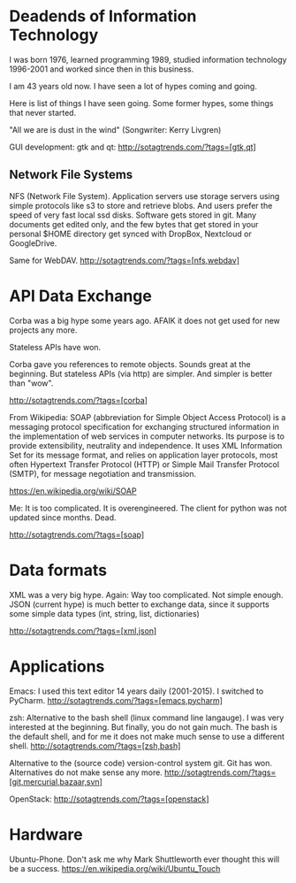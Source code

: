 # Deadends of Information Technology

I was born 1976, learned programming 1989, studied information technology 1996-2001 and worked since then in this business.

I am 43 years old now. I have seen a lot of hypes coming and going.

Here is list of things I have seen going. Some former hypes, some things that never started. 

"All we are is dust in the wind" (Songwriter: Kerry Livgren)

GUI development: gtk and qt: http://sotagtrends.com/?tags=[gtk,qt]

## Network File Systems

NFS (Network File System). Application servers use storage servers using simple protocols like s3 to store and retrieve blobs.
And users prefer the speed of very fast local ssd disks. Software gets stored in git. Many documents get edited only, and the few bytes 
that get stored in your personal $HOME directory get synced with DropBox, Nextcloud or GoogleDrive.

Same for WebDAV. 
http://sotagtrends.com/?tags=[nfs,webdav]

# API Data Exchange

Corba was a big hype some years ago. AFAIK it does not get used for new projects any more.

Stateless APIs have won.

Corba gave you references to remote objects. Sounds great at the beginning. But stateless APIs (via http) are simpler. 
And simpler is better than "wow".

http://sotagtrends.com/?tags=[corba]

From Wikipedia: SOAP (abbreviation for Simple Object Access Protocol) is a messaging protocol specification for exchanging structured information in the implementation of web services in computer networks. Its purpose is to provide extensibility, neutrality and independence. It uses XML Information Set for its message format, and relies on application layer protocols, most often Hypertext Transfer Protocol (HTTP) or Simple Mail Transfer Protocol (SMTP), for message negotiation and transmission. 

https://en.wikipedia.org/wiki/SOAP

Me: It is too complicated. It is overengineered. The client for python was not updated since months. Dead.

http://sotagtrends.com/?tags=[soap]

# Data formats

XML was a very big hype. Again: Way too complicated. Not simple enough. JSON (current hype) is much better to exchange data, since it supports some simple data types (int, string, list, dictionaries)

http://sotagtrends.com/?tags=[xml,json]


# Applications

Emacs: I used this text editor 14 years daily (2001-2015). I switched to PyCharm. http://sotagtrends.com/?tags=[emacs,pycharm]

zsh: Alternative to the bash shell (linux command line langauge). I was very interested at the beginning. But finally, you do not gain much. The bash is the default shell, and for me it does not make much sense to use a different shell. http://sotagtrends.com/?tags=[zsh,bash]

Alternative to the (source code) version-control system git. Git has won. Alternatives do not make sense any more. http://sotagtrends.com/?tags=[git,mercurial,bazaar,svn]

OpenStack: http://sotagtrends.com/?tags=[openstack]

# Hardware

Ubuntu-Phone. Don't ask me why Mark Shuttleworth ever thought this will be a success. https://en.wikipedia.org/wiki/Ubuntu_Touch

